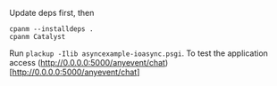 Update deps first, then

    cpanm --installdeps .
    cpanm Catalyst
    

Run `plackup -Ilib asyncexample-ioasync.psgi`. To test the application access (http://0.0.0.0:5000/anyevent/chat)[http://0.0.0.0:5000/anyevent/chat] 

